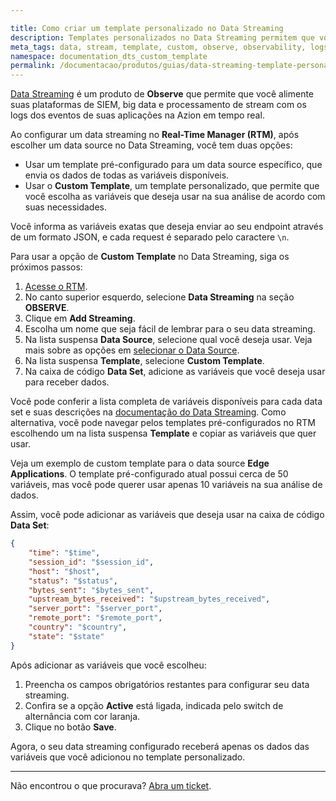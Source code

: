```yaml
---

title: Como criar um template personalizado no Data Streaming
description: Templates personalizados no Data Streaming permitem que você escolha quais variáveis quer usar em sua análise.
meta_tags: data, stream, template, custom, observe, observability, logs
namespace: documentation_dts_custom_template
permalink: /documentacao/produtos/guias/data-streaming-template-personalizado/
---
```


[Data Streaming](/pt-br/documentacao/produtos/data-streaming/) é um produto de **Observe** que permite que você alimente suas plataformas de SIEM, big data e processamento de stream com os logs dos eventos de suas aplicações na Azion em tempo real.

Ao configurar um data streaming no **Real-Time Manager (RTM)**, após escolher um data source no Data Streaming, você tem duas opções:

- Usar um template pré-configurado para um data source específico, que envia os dados de todas as variáveis disponíveis.
- Usar o **Custom Template**, um template personalizado, que permite que você escolha as variáveis que deseja usar na sua análise de acordo com suas necessidades.

Você informa as variáveis exatas que deseja enviar ao seu endpoint através de um formato JSON, e cada request é separado pelo caractere `\n`.

Para usar a opção de **Custom Template** no Data Streaming, siga os próximos passos:

1. [Acesse o RTM](https://manager.azion.com/).
2. No canto superior esquerdo, selecione **Data Streaming** na seção **OBSERVE**.
3. Clique em **Add Streaming**.
4. Escolha um nome que seja fácil de lembrar para o seu data streaming.
5. Na lista suspensa **Data Source**, selecione qual você deseja usar. Veja mais sobre as opções em [selecionar o Data Source](/pt-br/documentacao/produtos/data-streaming/#selecionar-data-source).
6. Na lista suspensa **Template**, selecione **Custom Template**.
7. Na caixa de código **Data Set**, adicione as variáveis que você deseja usar para receber dados.

Você pode conferir a lista completa de variáveis disponíveis para cada data set e suas descrições na [documentação do Data Streaming](/pt-br/documentacao/produtos/data-streaming/#selecionar-data-source). Como alternativa, você pode navegar pelos templates pré-configurados no RTM escolhendo um na lista suspensa **Template** e copiar as variáveis que quer usar.

Veja um exemplo de custom template para o data source **Edge Applications**. O template pré-configurado atual possui cerca de 50 variáveis, mas você pode querer usar apenas 10 variáveis na sua análise de dados.

Assim, você pode adicionar as variáveis que deseja usar na caixa de código **Data Set**:

```JSON
{
	"time": "$time",
    "session_id": "$session_id",
    "host": "$host",
    "status": "$status",
    "bytes_sent": "$bytes_sent",
    "upstream_bytes_received": "$upstream_bytes_received",
    "server_port": "$server_port",
    "remote_port": "$remote_port",
    "country": "$country",
    "state": "$state"
}
```

Após adicionar as variáveis que você escolheu:

1. Preencha os campos obrigatórios restantes para configurar seu data streaming.
2. Confira se a opção **Active** está ligada, indicada pelo switch de alternância com cor laranja.
3. Clique no botão **Save**.

Agora, o seu data streaming configurado receberá apenas os dados das variáveis que você adicionou no template personalizado.

---

Não encontrou o que procurava? [Abra um ticket](https://tickets.azion.com/).

